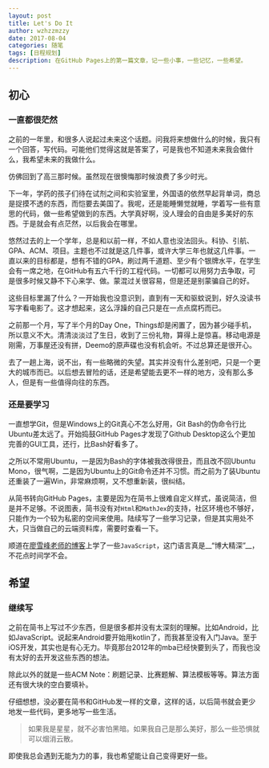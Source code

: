 ```yaml
---
layout: post
title: Let's Do It
author: wzhzzmzzy
date: 2017-08-04
categories: 随笔
tags: [日程规划]
description: 在GitHub Pages上的第一篇文章，记一些小事，一些记忆，一些希望。
---
```


## 初心

### 一直都很茫然

之前的一年里，和很多人说起过未来这个话题。问我将来想做什么的时候，我只有一个回答，写代码。可能他们觉得这就是答案了，可是我也不知道未来我会做什么，我希望未来的我做什么。

仿佛回到了高三那时候。虽然现在很懊悔那时候浪费了多少时光。

下一年，学药的孩子们待在试剂之间和实验室里，外国语的依然早起背单词，商总是捉摸不透的东西，而恺要去美国了。我呢，还是能睡懒觉就睡，学着写一些有意思的代码，做一些希望做到的东西。大学真好啊，没人理会的自由是多美好的东西。于是就会有点茫然，以后我会在哪里。

悠然过去的上一个学年，总是和以前一样，不如人意也没法回头。科协、引航、GPA、ACM、项目。主题也不过就是这几件事，或许大学三年也就这几件事。一直以来的目标都是，想有不错的GPA，刷过两千道题、至少有个银牌水平，在学生会有一席之地，在GitHub有五六千行的工程代码。一切都可以用努力去争取，可是很多时候又静不下心来学、做。蒙混过关很容易，但是还是别蒙骗自己的好。

这些目标里漏了什么？一开始我也没意识到，直到有一天和驱蚊说到，好久没读书写字看电影了。这才想起来，这么浮躁的自己只是在一点点腐朽而已。

之前那一个月，写了半个月的Day One，Things却是闲置了，因为甚少碰手机，所以意义不大。清清淡淡过了生日，收到了三份礼物，算得上是惊喜。移动电源是刚需，万事屋还没有拼，Deemo的原声碟也没有机会听。不过总算还是很开心。

去了一趟上海，说不出，有一些略微的失望。其实并没有什么差别吧，只是一个更大的城市而已。以后想去冒险的话，还是希望能去更不一样的地方，没有那么多人，但是有一些值得向往的东西。

### 还是要学习

一直想学Git，但是Windows上的Git真心不怎么好用，Git Bash的伪命令行比Ubuntu差太远了。开始捣鼓GitHub Pages才发现了Github Desktop这么个更加完善的GUI工具，还行，比Bash好看多了。

之所以不常用Ubuntu，一是因为Bash的字体被我改得很丑，而且改不回Ubuntu Mono，很气啊，二是因为Ubuntu上的Git命令还并不习惯。而之前为了装Ubuntu还重装了一遍Win，非常麻烦啊，又不想重新装，很纠结。

从简书转向GitHub Pages，主要是因为在简书上很难自定义样式，虽说简洁，但是并不足够。不说图表，简书没有对`Html`和`MathJex`的支持，社区环境也不够好，只能作为一个较为私密的空间来使用。陆续写了一些学习记录，但是其实用处不大，只当做自己的云端资料库，需要时查看一下。

顺道在[廖雪峰老师的博客](www.laioxuefeng.com)上学了一些`JavaScript`，这门语言真是__“博大精深”__，不花点时间学不会。

## 希望

### 继续写

之前在简书上写过不少东西，但是很多都并没有太深刻的理解。比如Android，比如JavaScript。说起来Android要开始用kotlin了，而我甚至没有入门Java。至于iOS开发，其实也是有心无力。毕竟那台2012年的mba已经快要到头了，而我也没有太好的去开发这些东西的想法。

除此以外的就是一些ACM Note：刷题记录、比赛题解、算法模板等等。算法方面还有很大块的空白要填补。

仔细想想，没必要在简书和GitHub发一样的文章，这样的话，以后简书就会更少地发一些代码，更多地写一些生活。

> 如果我是星星，就不必害怕黑暗。如果我自己是那么美好，那么一些恐惧就可以烟消云散。

即使我总会遇到无能为力的事，我也希望能让自己变得更好一些。
